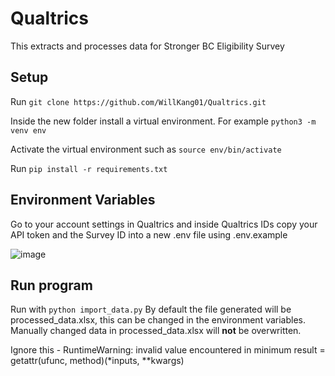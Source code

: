 # Qualtrics

This extracts and processes data for Stronger BC Eligibility Survey

## Setup
Run `git clone https://github.com/WillKang01/Qualtrics.git`

Inside the new folder install a virtual environment. For example `python3 -m venv env`

Activate the virtual environment such as `source env/bin/activate`

Run `pip install -r requirements.txt`

## Environment Variables
Go to your account settings in Qualtrics and inside Qualtrics IDs copy your API token and the Survey ID
into a new .env file using .env.example

![image](https://github.com/WillKang01/Qualtrics/assets/122059045/94940668-8282-4261-a1ee-f995772b5c26)

## Run program
Run with `python import_data.py`
By default the file generated will be processed_data.xlsx, this can be changed in the environment variables.
Manually changed data in processed_data.xlsx will **not** be overwritten.

Ignore this - RuntimeWarning: invalid value encountered in minimum
  result = getattr(ufunc, method)(*inputs, **kwargs)
